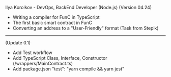 Ilya Korolkov - DevOps, BackEnd Developer (Node.js)
(Version 04.24)
- Writing a compiler for FunC in TypeScript
- The first basic smart contract in FunC
- Converting an address to a "User-Friendly" format (Task from Stepik)
________________________________________________________________________________________________________________
(Update 0.1) 
- Add Test workflow 
- Add TypeScript Class, Interface, Constructor (/wrappers/MainContract.ts)
- Add package.json "test": "yarn compile && yarn jest"